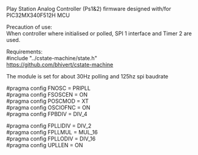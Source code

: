 Play Station Analog Controller (Ps1&2) firmware designed with/for PIC32MX340F512H MCU  
  
Precaution of use:  
When controller where initialised or polled, SPI 1 interface and Timer 2 are used.  
  
Requirements:  
\#include "../cstate-machine/state.h"  
<https://github.com/bhivert/cstate-machine>

The module is set for about 30Hz polling and 125hz spi baudrate

\#pragma config FNOSC =	PRIPLL  
\#pragma config FSOSCEN =	ON  
\#pragma config POSCMOD =	XT  
\#pragma config OSCIOFNC =	ON  
\#pragma config FPBDIV =	DIV_4  

\#pragma config FPLLIDIV =	DIV_2  
\#pragma config FPLLMUL =	MUL_16  
\#pragma config FPLLODIV =	DIV_16  
\#pragma config UPLLEN =	ON
